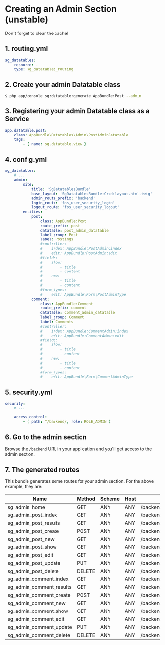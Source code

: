 # Creating an Admin Section (unstable)

Don't forget to clear the cache!

## 1. routing.yml

```yaml
sg_datatables:
    resource: .
    type: sg_datatables_routing
```

## 2. Create your admin Datatable class

``` bash
$ php app/console sg:datatable:generate AppBundle:Post --admin
```

## 3. Registering your admin Datatable class as a Service

```yaml
app.datatable.post:
    class: AppBundle\Datatables\Admin\PostAdminDatatable
    tags:
        - { name: sg.datatable.view }
```

## 4. config.yml

```yaml
sg_datatables:
    # ...
    admin:
        site:
            title: 'SgDatatablesBundle'
            base_layout: 'SgDatatablesBundle:Crud:layout.html.twig'
            admin_route_prefix: 'backend'
            login_route: 'fos_user_security_login'
            logout_route: 'fos_user_security_logout'
        entities:
            post:
                class: AppBundle:Post
                route_prefix: post
                datatable: post_admin_datatable
                label_group: Post
                label: Postings
                #controller:
                #    index: AppBundle:PostAdmin:index
                #    edit: AppBundle:PostAdmin:edit
                #fields:
                #    show:
                #        - title
                #        - content
                #    new:
                #        - title
                #        - content
                #form_types:
                #    edit: AppBundle\Form\PostAdminType
            comment:
                class: AppBundle:Comment
                route_prefix: comment
                datatable: comment_admin_datatable
                label_group: Comment
                label: Comments
                #controller:
                #    index: AppBundle:CommentAdmin:index
                #    edit: AppBundle:CommentAdmin:edit
                #fields:
                #    show:
                #        - title
                #        - content
                #    new:
                #        - title
                #        - content
                #form_types:
                #    edit: AppBundle\Form\CommentAdminType
```

## 5. security.yml

```yaml
security:
    # ...

    access_control:
        - { path: ^/backend/, role: ROLE_ADMIN }
```

## 6. Go to the admin section

Browse the `/backend` URL in your application and you'll get access to the admin section.

## 7. The generated routes

This bundle generates some routes for your admin section. For the above example, they are:

| Name                     | Method | Scheme | Host | Path                       |
|--------------------------|--------|--------|------|----------------------------|
| sg_admin_home            | GET    |  ANY   | ANY  | /backend/                  |
| sg_admin_post_index      | GET    |  ANY   | ANY  | /backend/post/             |
| sg_admin_post_results    | GET    |  ANY   | ANY  | /backend/post/results      |
| sg_admin_post_create     | POST   |  ANY   | ANY  | /backend/post/             |
| sg_admin_post_new        | GET    |  ANY   | ANY  | /backend/post/new          |
| sg_admin_post_show       | GET    |  ANY   | ANY  | /backend/post/{id}         |
| sg_admin_post_edit       | GET    |  ANY   | ANY  | /backend/post/{id}/edit    |
| sg_admin_post_update     | PUT    |  ANY   | ANY  | /backend/post/{id}         |
| sg_admin_post_delete     | DELETE |  ANY   | ANY  | /backend/post/{id}         |
| sg_admin_comment_index   | GET    |  ANY   | ANY  | /backend/comment/          |
| sg_admin_comment_results | GET    |  ANY   | ANY  | /backend/comment/results   |
| sg_admin_comment_create  | POST   |  ANY   | ANY  | /backend/comment/          |
| sg_admin_comment_new     | GET    |  ANY   | ANY  | /backend/comment/new       |
| sg_admin_comment_show    | GET    |  ANY   | ANY  | /backend/comment/{id}      |
| sg_admin_comment_edit    | GET    |  ANY   | ANY  | /backend/comment/{id}/edit |
| sg_admin_comment_update  | PUT    |  ANY   | ANY  | /backend/comment/{id}      |
| sg_admin_comment_delete  | DELETE |  ANY   | ANY  | /backend/comment/{id}      |
